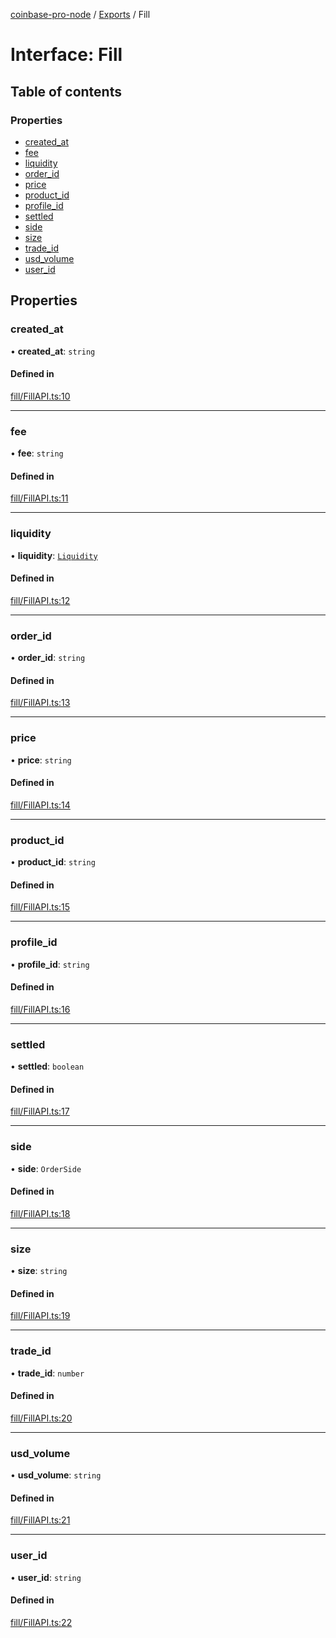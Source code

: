 [coinbase-pro-node](../README.md) / [Exports](../modules.md) / Fill

# Interface: Fill

## Table of contents

### Properties

- [created\_at](Fill.md#created_at)
- [fee](Fill.md#fee)
- [liquidity](Fill.md#liquidity)
- [order\_id](Fill.md#order_id)
- [price](Fill.md#price)
- [product\_id](Fill.md#product_id)
- [profile\_id](Fill.md#profile_id)
- [settled](Fill.md#settled)
- [side](Fill.md#side)
- [size](Fill.md#size)
- [trade\_id](Fill.md#trade_id)
- [usd\_volume](Fill.md#usd_volume)
- [user\_id](Fill.md#user_id)

## Properties

### created\_at

• **created\_at**: `string`

#### Defined in

[fill/FillAPI.ts:10](https://github.com/bennycode/coinbase-pro-node/blob/9734468/src/fill/FillAPI.ts#L10)

___

### fee

• **fee**: `string`

#### Defined in

[fill/FillAPI.ts:11](https://github.com/bennycode/coinbase-pro-node/blob/9734468/src/fill/FillAPI.ts#L11)

___

### liquidity

• **liquidity**: [`Liquidity`](../enums/Liquidity.md)

#### Defined in

[fill/FillAPI.ts:12](https://github.com/bennycode/coinbase-pro-node/blob/9734468/src/fill/FillAPI.ts#L12)

___

### order\_id

• **order\_id**: `string`

#### Defined in

[fill/FillAPI.ts:13](https://github.com/bennycode/coinbase-pro-node/blob/9734468/src/fill/FillAPI.ts#L13)

___

### price

• **price**: `string`

#### Defined in

[fill/FillAPI.ts:14](https://github.com/bennycode/coinbase-pro-node/blob/9734468/src/fill/FillAPI.ts#L14)

___

### product\_id

• **product\_id**: `string`

#### Defined in

[fill/FillAPI.ts:15](https://github.com/bennycode/coinbase-pro-node/blob/9734468/src/fill/FillAPI.ts#L15)

___

### profile\_id

• **profile\_id**: `string`

#### Defined in

[fill/FillAPI.ts:16](https://github.com/bennycode/coinbase-pro-node/blob/9734468/src/fill/FillAPI.ts#L16)

___

### settled

• **settled**: `boolean`

#### Defined in

[fill/FillAPI.ts:17](https://github.com/bennycode/coinbase-pro-node/blob/9734468/src/fill/FillAPI.ts#L17)

___

### side

• **side**: `OrderSide`

#### Defined in

[fill/FillAPI.ts:18](https://github.com/bennycode/coinbase-pro-node/blob/9734468/src/fill/FillAPI.ts#L18)

___

### size

• **size**: `string`

#### Defined in

[fill/FillAPI.ts:19](https://github.com/bennycode/coinbase-pro-node/blob/9734468/src/fill/FillAPI.ts#L19)

___

### trade\_id

• **trade\_id**: `number`

#### Defined in

[fill/FillAPI.ts:20](https://github.com/bennycode/coinbase-pro-node/blob/9734468/src/fill/FillAPI.ts#L20)

___

### usd\_volume

• **usd\_volume**: `string`

#### Defined in

[fill/FillAPI.ts:21](https://github.com/bennycode/coinbase-pro-node/blob/9734468/src/fill/FillAPI.ts#L21)

___

### user\_id

• **user\_id**: `string`

#### Defined in

[fill/FillAPI.ts:22](https://github.com/bennycode/coinbase-pro-node/blob/9734468/src/fill/FillAPI.ts#L22)
